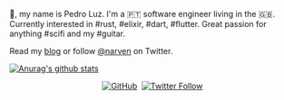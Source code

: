 👋️, my name is Pedro Luz. I'm a 🇵🇹️ software engineer living in the 🇬🇧️. Currently interested in #rust, #elixir, #dart, #flutter. Great passion for anything #scifi and my #guitar.


Read my [blog](https://pedromsluz.com) or follow [@narven](https://twitter.com/narven) on Twitter.

[![Anurag's github stats](https://github-readme-stats.vercel.app/api?username=Narven&show_icons=true&theme=tokyonight)](https://github.com/anuraghazra/github-readme-stats)

<p align="center">
	<a href="https://github.com/narven"><img src="https://img.shields.io/github/followers/narven?label=narven&style=social" alt="GitHub"></a>&nbsp;
	<a href="https://twitter.com/narven"><img alt="Twitter Follow" src="https://img.shields.io/twitter/follow/narven?style=social"></a>
</p>
